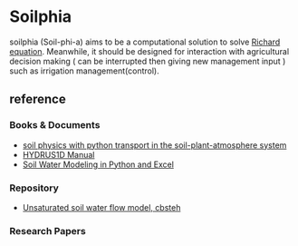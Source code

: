 # Soilphia

soilphia (Soil-phi-a) aims to be a computational solution to solve [Richard equation](https://en.wikipedia.org/wiki/Richards_equation). Meanwhile, it should be designed for interaction with agricultural decision making ( can be interrupted then giving new management input ) such as irrigation management(control).


## reference

### Books & Documents

- [soil physics with python transport in the soil-plant-atmosphere system](https://global.oup.com/academic/product/soil-physics-with-python-9780199683093?cc=tw&lang=en&)
- [HYDRUS1D Manual](https://www.pc-progress.com/Downloads/Pgm_hydrus1D/HYDRUS1D-4.08.pdf)
- [Soil Water Modeling in Python and Excel](http://www.christopherteh.com/soilwaterbook/)

### Repository
- [Unsaturated soil water flow model, cbsteh](https://github.com/cbsteh/PyWaterBal)

### Research Papers
